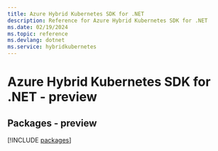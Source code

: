 ```yaml
---
title: Azure Hybrid Kubernetes SDK for .NET
description: Reference for Azure Hybrid Kubernetes SDK for .NET
ms.date: 02/19/2024
ms.topic: reference
ms.devlang: dotnet
ms.service: hybridkubernetes
---
```

# Azure Hybrid Kubernetes SDK for .NET - preview
## Packages - preview
[!INCLUDE [packages](hybrid-kubernetes-index.md)]